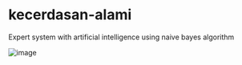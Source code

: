 # kecerdasan-alami
Expert system with artificial intelligence using naive bayes algorithm

![image](https://user-images.githubusercontent.com/37144427/152635057-0ba5a66c-590c-49c0-ac41-aa4b29ddfa0d.png)
